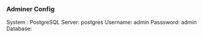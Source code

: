 ### Adminer Config

System : PostgreSQL
Server: postgres
Username: admin
Passsword: admin
Database:
